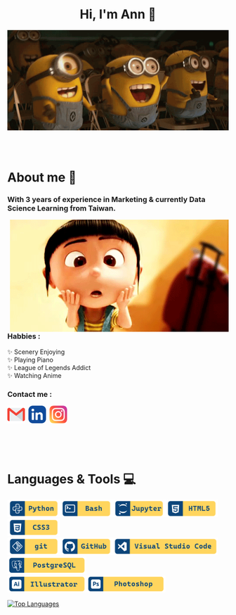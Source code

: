 <!--招呼語-->
<div>
  <h1 align = "center", class = "heading-element">Hi, I'm Ann 👋
  </h1>
</div>

<!--首圖-->
<div align="center">
  <img alt="GIF" align="center"
       src="https://raw.githubusercontent.com/minianns/minianns/refs/heads/main/images/Minions-Excited.webp">
</div>
</br>
</br>
</br>

<!-- About me-->
# About me 💬
### With 3 years of experience in Marketing & currently Data Science Learning from Taiwan.
<img alt="GIF" align="right" src="https://github.com/minianns/minianns/blob/main/images/Agnes.gif">

### Habbies :
✨ Scenery Enjoying</br>
✨ Playing Piano</br>
✨ League of Legends Addict</br>
✨ Watching Anime

### Contact me :
<a href="mailto:minianns48@gmail.com"><img align="top" alt="Gmail" width="40" height="40" src="https://github.com/minianns/minianns/blob/main/images/gmail.png" /></a>&nbsp;&nbsp;<a href=""><img align="top" alt="Linkedin" width="40" height="40" src="https://github.com/minianns/minianns/blob/main/images/linkedin.png" /></a>&nbsp;&nbsp;<a href="https://www.instagram.com/minianns48?igsh=MWg0dWhsYmVzdGdmNw%3D%3D&utm_source=qr"><img align="top" alt="Linkedin" width="40" height="40" src="https://github.com/minianns/minianns/blob/main/images/instagram.png" /></a>
</br>
</br>
</br>
</br>
</br>

# Languages & Tools 💻

<p align="left">

  <a href="https://www.python.org/" target="_blank">
<img src="https://github.com/minianns/minianns/blob/main/images/Git%20hub%20icon-01.png" alt="python" width="120" hight="50"><a href="https://git-scm.com/" target="_blank"><img src="https://github.com/minianns/minianns/blob/main/images/Git%20hub%20icon-02.png" alt="bash"  width="120" hight="50"><a href=""><img src="https://github.com/minianns/minianns/blob/main/images/Git%20hub%20icon-09.png" alt="jupyter"  width="120" hight="50"><img src="https://github.com/minianns/minianns/blob/main/images/Git%20hub%20icon-05.png" alt="HTML5" width="120" hight="50"><img src="https://github.com/minianns/minianns/blob/main/images/Git%20hub%20icon-06.png" alt="CSS3" width="120" hight="50">
  
</br>   
  <a href="https://git-scm.com/" target="_blank"><img src="https://github.com/minianns/minianns/blob/main/images/Git%20hub%20icon-03.png" alt="git" width="120" hight="50"><a href="https://github.com/" target="_blank"><img src="https://github.com/minianns/minianns/blob/main/images/Git%20hub%20icon-07.png" alt="GitHub" width="120" hight="50"><a href="https://code.visualstudio.com/"><img src="https://github.com/minianns/minianns/blob/main/images/Git%20hub%20icon-04.png" alt="VS code" width="240" hight="50"><a href="https://www.postgresql.org/"><img src="https://github.com/minianns/minianns/blob/main/images/Git%20hub%20icon-14.png" alt="SQL" width="180" hight="50">
</br>
  <a href="https://www.adobe.com/apps/all/all-platforms/pdp/illustrator?source=apps" target="_blank"><img src="https://github.com/minianns/minianns/blob/main/images/Git%20hub%20icon-08.png" alt="illustrator" width="180" hight="50"><a href="https://www.adobe.com/apps/all/all-platforms/pdp/photoshop?source=apps" target="_blank"><img src="https://github.com/minianns/minianns/blob/main/images/Git%20hub%20icon-12.png" alt="Phototshop" width="180" hight="50">
</p>

<img src="https://github-readme-stats.vercel.app/api/top-langs/?username=minianns&langs_count=5&title_color=FFFFFF&text_color=FFD55E&icon_color=FFD55E&bg_color=0C457A&hide_border=true&locale=en&custom_title=Top%20%Languages" alt="Top Languages">

</br>


